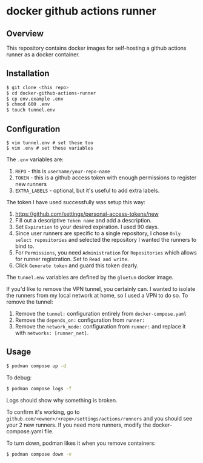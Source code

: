 # docker github actions runner

## Overview

This repository contains docker images for self-hosting a github actions runner as a docker container.

## Installation

```bash
$ git clone <this repo>
$ cd docker-github-actions-runner
$ cp env.example .env
$ chmod 600 .env
$ touch tunnel.env
```

## Configuration

```
$ vim tunnel.env # set these too
$ vim .env # set these variables
```

The `.env` variables are:

1. `REPO` - this is `username/your-repo-name`
2. `TOKEN` - this is a github access token with enough permissions to
   register new runners
3. `EXTRA_LABELS` - optional, but it's useful to add extra labels.

The token I have used successfully was setup this way:

1. https://github.com/settings/personal-access-tokens/new
2. Fill out a descriptive `Token name` and add a description.
3. Set `Expiration` to your desired expiration. I used 90 days.
4. Since user runners are specific to a single repository, I chose `Only
   select repositories` and selected the repository I wanted the runners to
   bind to.
5. For `Permissions`, you need `Administration` for `Repositories` which
   allows for runner registration. Set to `Read and write`.
6. Click `Generate token` and guard this token dearly.

The `tunnel.env` variables are defined by the `gluetun` docker image.

If you'd like to remove the VPN tunnel, you certainly can. I wanted to
isolate the runners from my local network at home, so I used a VPN to do
so. To remove the tunnel:

1. Remove the `tunnel:` configuration entirely from `docker-compose.yaml`
2. Remove the `depends_on:` configuration from `runner:`
3. Remove the `network_mode:` configuration from `runner:` and replace it
   with `networks: [runner_net]`.

## Usage

```bash
$ podman compose up -d
```

To debug:

```bash
$ podman compose logs -f
```

Logs should show why something is broken.

To confirm it's working, go to
`github.com/<owner>/<repo>/settings/actions/runners` and you should see
your 2 new runners. If you need more runners, modify the
docker-compose.yaml file.

To turn down, podman likes it when you remove containers:

```bash
$ podman compose down -v
```
